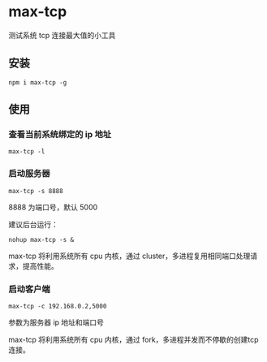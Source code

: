 # max-tcp

测试系统 tcp 连接最大值的小工具

## 安装

```
npm i max-tcp -g
```

## 使用

### 查看当前系统绑定的 ip 地址

```
max-tcp -l
```

### 启动服务器

```
max-tcp -s 8888
```

8888 为端口号，默认 5000

建议后台运行：

```
nohup max-tcp -s &
```

max-tcp 将利用系统所有 cpu 内核，通过 cluster，多进程复用相同端口处理请求，提高性能。

### 启动客户端

```
max-tcp -c 192.168.0.2,5000
```

参数为服务器 ip 地址和端口号

max-tcp 将利用系统所有 cpu 内核，通过 fork，多进程并发而不停歇的创建tcp连接。
